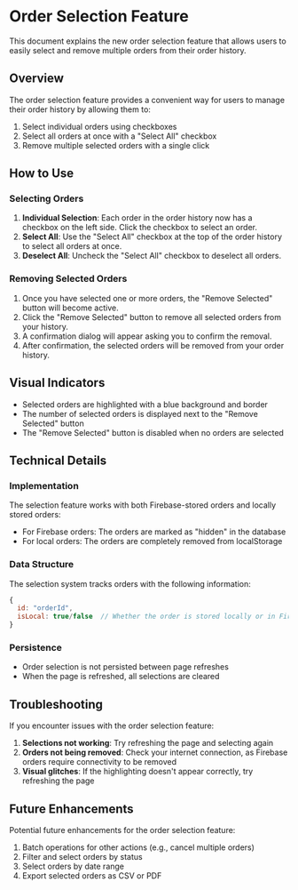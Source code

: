 # Order Selection Feature

This document explains the new order selection feature that allows users to easily select and remove multiple orders from their order history.

## Overview

The order selection feature provides a convenient way for users to manage their order history by allowing them to:

1. Select individual orders using checkboxes
2. Select all orders at once with a "Select All" checkbox
3. Remove multiple selected orders with a single click

## How to Use

### Selecting Orders

1. **Individual Selection**: Each order in the order history now has a checkbox on the left side. Click the checkbox to select an order.
2. **Select All**: Use the "Select All" checkbox at the top of the order history to select all orders at once.
3. **Deselect All**: Uncheck the "Select All" checkbox to deselect all orders.

### Removing Selected Orders

1. Once you have selected one or more orders, the "Remove Selected" button will become active.
2. Click the "Remove Selected" button to remove all selected orders from your history.
3. A confirmation dialog will appear asking you to confirm the removal.
4. After confirmation, the selected orders will be removed from your order history.

## Visual Indicators

- Selected orders are highlighted with a blue background and border
- The number of selected orders is displayed next to the "Remove Selected" button
- The "Remove Selected" button is disabled when no orders are selected

## Technical Details

### Implementation

The selection feature works with both Firebase-stored orders and locally stored orders:

- For Firebase orders: The orders are marked as "hidden" in the database
- For local orders: The orders are completely removed from localStorage

### Data Structure

The selection system tracks orders with the following information:

```javascript
{
  id: "orderId",
  isLocal: true/false  // Whether the order is stored locally or in Firebase
}
```

### Persistence

- Order selection is not persisted between page refreshes
- When the page is refreshed, all selections are cleared

## Troubleshooting

If you encounter issues with the order selection feature:

1. **Selections not working**: Try refreshing the page and selecting again
2. **Orders not being removed**: Check your internet connection, as Firebase orders require connectivity to be removed
3. **Visual glitches**: If the highlighting doesn't appear correctly, try refreshing the page

## Future Enhancements

Potential future enhancements for the order selection feature:

1. Batch operations for other actions (e.g., cancel multiple orders)
2. Filter and select orders by status
3. Select orders by date range
4. Export selected orders as CSV or PDF
